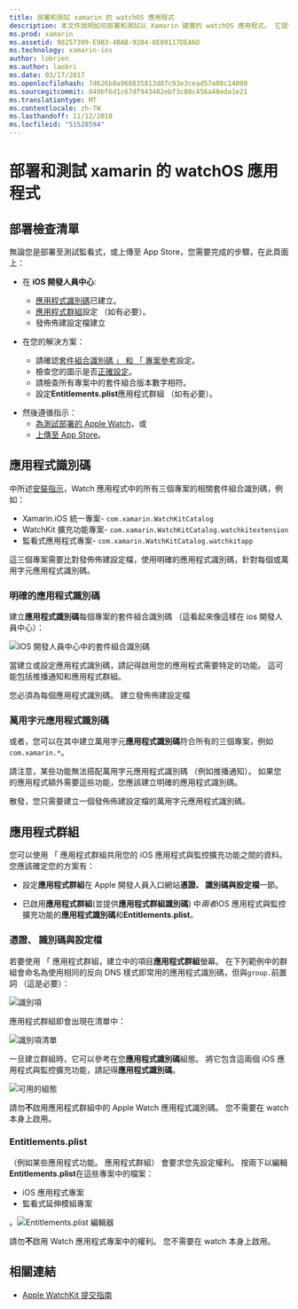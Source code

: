 ```yaml
---
title: 部署和測試 xamarin 的 watchOS 應用程式
description: 本文件說明如何部署和測試以 Xamarin 建置的 watchOS 應用程式。 它提供的部署檢查清單，然後討論明確和萬用字元應用程式識別碼，並探討應用程式群組。
ms.prod: xamarin
ms.assetid: 98257399-E9B3-4BAB-9204-0E89117DEA6D
ms.technology: xamarin-ios
author: lobrien
ms.author: laobri
ms.date: 03/17/2017
ms.openlocfilehash: 7d626b8a968835813d87c93e3cead57a00c14000
ms.sourcegitcommit: 849bf6d1c67df943482ebf3c80c456a48eda1e21
ms.translationtype: MT
ms.contentlocale: zh-TW
ms.lasthandoff: 11/12/2018
ms.locfileid: "51528594"
---
```

# <a name="deploying-and-testing-watchos-apps-with-xamarin"></a>部署和測試 xamarin 的 watchOS 應用程式

## <a name="deployment-checklist"></a>部署檢查清單

無論您是部署至測試監看式，或上傳至 App Store，您需要完成的步驟，在此頁面上：

- 在  **iOS 開發人員中心**:
  - [應用程式識別碼](#App_IDs)已建立。
  - [應用程式群組](#App_Groups)設定 （如有必要）。
  - 發佈佈建設定檔建立

- 在您的解決方案：

  - 請確認[套件組合識別碼 」 和 「 專案參考](~/ios/watchos/get-started/installation.md)設定。
  - 檢查您的圖示是否[正確設定](~/ios/watchos/app-fundamentals/icons.md)。
  - 請檢查所有專案中的套件組合版本數字相符。
  - 設定**Entitlements.plist**應用程式群組 （如有必要）。

* 然後遵循指示：
  - [為測試部署的 Apple Watch](~/ios/watchos/deploy-test/device.md)，或
  - [上傳至 App Store](~/ios/watchos/deploy-test/appstore.md)。

<a name="App_IDs"/>

## <a name="app-ids"></a>應用程式識別碼

中所述[安裝指示](~/ios/watchos/get-started/installation.md)，Watch 應用程式中的所有三個專案的相關套件組合識別碼，例如：

- Xamarin.iOS 統一專案- `com.xamarin.WatchKitCatalog`
- WatchKit 擴充功能專案- `com.xamarin.WatchKitCatalog.watchkitextension`
- 監看式應用程式專案- `com.xamarin.WatchKitCatalog.watchkitapp`

這三個專案需要比對發佈佈建設定檔，使用明確的應用程式識別碼，針對每個或萬用字元應用程式識別碼。

### <a name="explicit-app-ids"></a>明確的應用程式識別碼

建立**應用程式識別碼**每個專案的套件組合識別碼 （這看起來像這樣在 ios 開發人員中心）：

![IOS 開發人員中心中的套件組合識別碼](images/appids-specific-sml.png)

當建立或設定應用程式識別碼，請記得啟用您的應用程式需要特定的功能。 這可能包括推播通知和應用程式群組。

您必須為每個應用程式識別碼。 建立發佈佈建設定檔

### <a name="wildcard-app-id"></a>萬用字元應用程式識別碼

或者，您可以在其中建立萬用字元**應用程式識別碼**符合所有的三個專案，例如`com.xamarin.*`。

請注意，某些功能無法搭配萬用字元應用程式識別碼 （例如推播通知）。 如果您的應用程式額外需要這些功能，您應該建立明確的應用程式識別碼。

散發，您只需要建立一個發佈佈建設定檔的萬用字元應用程式識別碼。

<a name="App_Groups" />

## <a name="app-groups"></a>應用程式群組

您可以使用 「 應用程式群組共用您的 iOS 應用程式與監控擴充功能之間的資料。 您應該確定您的方案有：

- 設定**應用程式群組**在 Apple 開發人員入口網站**憑證、 識別碼與設定檔**一節。

- 已啟用**應用程式群組**(並提供**應用程式群組識別碼**) 中*兩者*iOS 應用程式與監控擴充功能的**應用程式識別碼**和**Entitlements.plist**。

### <a name="certificates-identifiers--profiles"></a>憑證、 識別碼與設定檔

若要使用 「 應用程式群組，建立中的項目**應用程式群組**螢幕。 在下列範例中的群組會命名為使用相同的反向 DNS 樣式即常用的應用程式識別碼，但與`group.`前置詞 （這是必要）：

![識別項](images/appgroups-new-sml.png)

應用程式群組即會出現在清單中：

![識別項清單](images/appgroups-setup-sml.png)

一旦建立群組時，它可以參考在您**應用程式識別碼**組態。 將它包含這兩個 iOS 應用程式與監控擴充功能，請記得**應用程式識別碼**。

![可用的組態](images/appgroups-sml.png)

請勿**不**啟用應用程式群組中的 Apple Watch 應用程式識別碼。 您不需要在 watch 本身上啟用。

### <a name="entitlementsplist"></a>Entitlements.plist

（例如某些應用程式功能。 應用程式群組） 會要求您先設定權利。
按兩下以編輯**Entitlements.plist**在這些專案中的檔案：

- iOS 應用程式專案
- 監看式延伸模組專案

。![Entitlements.plist 編輯器](images/entitlements-plist-sml.png)

請勿**不**啟用 Watch 應用程式專案中的權利。 您不需要在 watch 本身上啟用。

## <a name="related-links"></a>相關連結

- [Apple WatchKit 提交指南](https://developer.apple.com/app-store/watch/)
